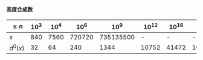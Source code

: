 #### 高度合成数

| $≤n$ | $10^3$ | $10^4$ | $10^6$ | $10^9$ | $10^{12}$ | $10^{16}$ | $10^{18}$ |
| --- | --- | --- | --- | --- | --- | --- | --- |
| $x$ | 840 | 7560 | 720720 | 735135500 | - | - | - |
| $d^0(x)$ | 32 | 64 | 240 | 1344 | 10752 | 41472 | 103680 |